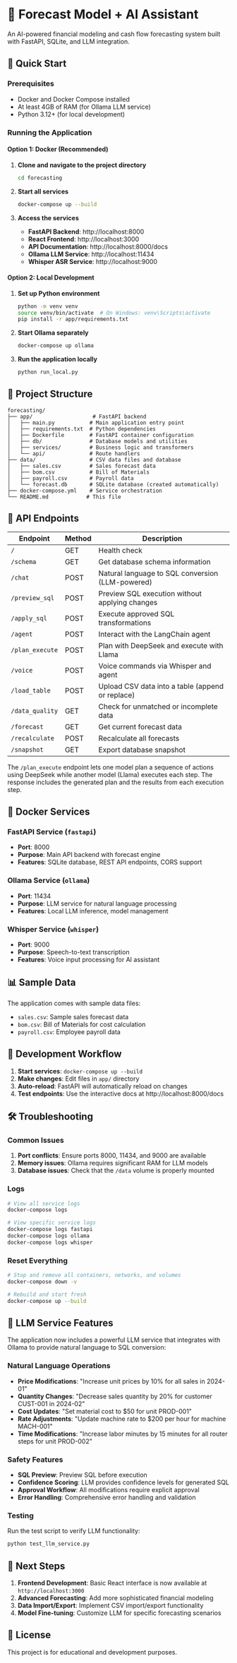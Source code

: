 # 🧠 Forecast Model + AI Assistant

An AI-powered financial modeling and cash flow forecasting system built with FastAPI, SQLite, and LLM integration.

## 🚀 Quick Start

### Prerequisites
- Docker and Docker Compose installed
- At least 4GB of RAM (for Ollama LLM service)
- Python 3.12+ (for local development)

### Running the Application

#### Option 1: Docker (Recommended)
1. **Clone and navigate to the project directory**
   ```bash
   cd forecasting
   ```

2. **Start all services**
   ```bash
   docker-compose up --build
   ```

3. **Access the services**
   - **FastAPI Backend**: http://localhost:8000
   - **React Frontend**: http://localhost:3000
   - **API Documentation**: http://localhost:8000/docs
   - **Ollama LLM Service**: http://localhost:11434
   - **Whisper ASR Service**: http://localhost:9000

#### Option 2: Local Development
1. **Set up Python environment**
   ```bash
   python -m venv venv
   source venv/bin/activate  # On Windows: venv\Scripts\activate
   pip install -r app/requirements.txt
   ```

2. **Start Ollama separately**
   ```bash
   docker-compose up ollama
   ```

3. **Run the application locally**
   ```bash
   python run_local.py
   ```

## 📁 Project Structure

```
forecasting/
├── app/                   # FastAPI backend
│   ├── main.py           # Main application entry point
│   ├── requirements.txt  # Python dependencies
│   ├── Dockerfile        # FastAPI container configuration
│   ├── db/               # Database models and utilities
│   ├── services/         # Business logic and transformers
│   └── api/              # Route handlers
├── data/                 # CSV data files and database
│   ├── sales.csv         # Sales forecast data
│   ├── bom.csv           # Bill of Materials
│   ├── payroll.csv       # Payroll data
│   └── forecast.db       # SQLite database (created automatically)
├── docker-compose.yml    # Service orchestration
└── README.md            # This file
```

## 🔧 API Endpoints

| Endpoint | Method | Description |
|----------|--------|-------------|
| `/` | GET | Health check |
| `/schema` | GET | Get database schema information |
| `/chat` | POST | Natural language to SQL conversion (LLM-powered) |
| `/preview_sql` | POST | Preview SQL execution without applying changes |
| `/apply_sql` | POST | Execute approved SQL transformations |
| `/agent` | POST | Interact with the LangChain agent |
| `/plan_execute` | POST | Plan with DeepSeek and execute with Llama |
| `/voice` | POST | Voice commands via Whisper and agent |
| `/load_table` | POST | Upload CSV data into a table (append or replace) |
| `/data_quality` | GET | Check for unmatched or incomplete data |
| `/forecast` | GET | Get current forecast data |
| `/recalculate` | POST | Recalculate all forecasts |
| `/snapshot` | GET | Export database snapshot |

The `/plan_execute` endpoint lets one model plan a sequence of actions using DeepSeek while another model (Llama) executes each step. The response includes the generated plan and the results from each execution step.

## 🐳 Docker Services

### FastAPI Service (`fastapi`)
- **Port**: 8000
- **Purpose**: Main API backend with forecast engine
- **Features**: SQLite database, REST API endpoints, CORS support

### Ollama Service (`ollama`)
- **Port**: 11434
- **Purpose**: LLM service for natural language processing
- **Features**: Local LLM inference, model management

### Whisper Service (`whisper`)
- **Port**: 9000
- **Purpose**: Speech-to-text transcription
- **Features**: Voice input processing for AI assistant

## 📊 Sample Data

The application comes with sample data files:
- `sales.csv`: Sample sales forecast data
- `bom.csv`: Bill of Materials for cost calculation
- `payroll.csv`: Employee payroll data

## 🔄 Development Workflow

1. **Start services**: `docker-compose up --build`
2. **Make changes**: Edit files in `app/` directory
3. **Auto-reload**: FastAPI will automatically reload on changes
4. **Test endpoints**: Use the interactive docs at http://localhost:8000/docs

## 🛠️ Troubleshooting

### Common Issues

1. **Port conflicts**: Ensure ports 8000, 11434, and 9000 are available
2. **Memory issues**: Ollama requires significant RAM for LLM models
3. **Database issues**: Check that the `/data` volume is properly mounted

### Logs
```bash
# View all service logs
docker-compose logs

# View specific service logs
docker-compose logs fastapi
docker-compose logs ollama
docker-compose logs whisper
```

### Reset Everything
```bash
# Stop and remove all containers, networks, and volumes
docker-compose down -v

# Rebuild and start fresh
docker-compose up --build
```

## 🧠 LLM Service Features

The application now includes a powerful LLM service that integrates with Ollama to provide natural language to SQL conversion:

### Natural Language Operations
- **Price Modifications**: "Increase unit prices by 10% for all sales in 2024-01"
- **Quantity Changes**: "Decrease sales quantity by 20% for customer CUST-001 in 2024-02"
- **Cost Updates**: "Set material cost to $50 for unit PROD-001"
- **Rate Adjustments**: "Update machine rate to $200 per hour for machine MACH-001"
- **Time Modifications**: "Increase labor minutes by 15 minutes for all router steps for unit PROD-002"

### Safety Features
- **SQL Preview**: Preview SQL before execution
- **Confidence Scoring**: LLM provides confidence levels for generated SQL
- **Approval Workflow**: All modifications require explicit approval
- **Error Handling**: Comprehensive error handling and validation

### Testing
Run the test script to verify LLM functionality:
```bash
python test_llm_service.py
```

## 🔮 Next Steps

1. **Frontend Development**: Basic React interface is now available at `http://localhost:3000`
2. **Advanced Forecasting**: Add more sophisticated financial modeling
3. **Data Import/Export**: Implement CSV import/export functionality
4. **Model Fine-tuning**: Customize LLM for specific forecasting scenarios

## 📝 License

This project is for educational and development purposes. 